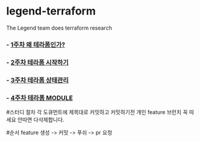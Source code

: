 # legend-terraform
The Legend team does terraform research

### - [1주차 왜 테라폼인가?](docs/1주차.md)

### - [2주차 테라폼 시작하기](docs/2주차.md)

### - [3주차 테라폼 상태관리](docs/3주차.md)

### - [4주차 테라폼 MODULE](docs/4주차.md)


#스터디 절차
각 도큐먼트에 제목대로 커밋하고 커밋하기전
개인 feature 브런치 꼭 따세요 안따면 다삭제합니다.

#순서
feature 생성 -> 커밋 -> 푸쉬 -> pr 요청

